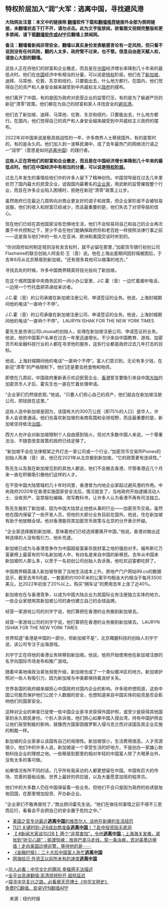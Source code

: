  <!-- 面包屑导航 --> <h2>特权阶层加入“润”大军：逃离中国，寻找避风港</h2> <p class="notice"><b>大陆网友注意：本文中的链接除 <a href="https://github.com/bannedbook/fanqiang" >翻墙</a>软件下载和<a href="https://github.com/killgcd/justmysocks/blob/master/README.md">翻墙推荐</a>链接外全部为禁网链接，未翻墙状态下打不开，请勿点击。此为文字版禁闻，欲看图文视频完整版和更多禁闻，请下载<a href="https://github.com/bannedbook/fanqiang">翻墙软件或APP</a>后翻墙上禁闻网。</p><p>备注：翻墙看新闻非常安全，翻墙以真实身份发表敏感言论有一定风险，但只看不说则没有任何风险，翻的人太多，政府管不过来，也不管。信息自由是天赋人权，请放心大胆的翻墙。</b></p>  <div class="entry"> <p id="summary">这些人正在将他们的财富和企业撤走，而且是在<span class='wp_keywordlink_affiliate'><a href="https://www.bannedbook.org/" title="中国" target="_blank">中国</a></span>经济增长率降到几十年来的最低点时。他们在<a href="https://www.bannedbook.org/bnews/tag/%E4%B8%AD%E5%9B%BD/" class="st_tag internal_tag" rel="tag" title="标签 中国 下的日志">中国</a>经济中有相当的分量，可以说是<a href="https://www.bannedbook.org/bnews/tag/%E7%89%B9%E6%9D%83/" class="st_tag internal_tag" rel="tag" title="标签 特权 下的日志">特权</a>阶层。他们去了<a href="https://www.bannedbook.org/bnews/tag/%e6%96%b0%e5%8a%a0%e5%9d%a1/" class="st_tag internal_tag" rel="tag" title="标签 新加坡 下的日志">新加坡</a>、迪拜、马耳他、伦敦、东京和纽约，只要能出去，什么地方都行。在国内，他们觉得自己的资产和人身安全越来越受到中共威权主义<a href="https://www.bannedbook.org/bnews/tag/%e6%94%bf%e5%ba%9c/" class="st_tag internal_tag" rel="tag" title="标签 政府 下的日志">政府</a>的摆布。</p> <p id="conimg">他们离开了中国，有的是因为政府对民营企业的监管打压，有的是为了躲避严厉的新冠“清零”政策。他们都在为自己的财富和家人寻找安全的<a href="https://www.bannedbook.org/bnews/tag/%E9%81%BF%E9%A3%8E%E6%B8%AF/" class="st_tag internal_tag" rel="tag" title="标签 避风港 下的日志">避风港</a>。</p> <p>他们去了新加坡、迪拜、马耳他、伦敦、东京和纽约，只要能出去，什么地方都行。在国内，他们觉得自己的资产和人身安全越来越受到中共威权主义政府的摆布。</p> <p>2022年对中国来说是极具挑战性的一年，许多商界人士移居国外，有的是暂时的，有的是永久的。他们加入到一波移民潮中，成了去年最热门的网络流行语之一“润学”（意思是如何<a href="https://www.bannedbook.org/bnews/tag/%E9%80%83%E7%A6%BB%E4%B8%AD%E5%9B%BD/" class="st_tag internal_tag" rel="tag" title="标签 逃离中国 下的日志">逃离中国</a>）的践行者。</p> <p><strong>这些人正在将他们的财富和企业撤走，而且是在中国经济增长率降到几十年来的最低点时。他们在中国经济中有相当的分量，可以说是<a href="https://www.bannedbook.org/bnews/tag/%E7%89%B9%E6%9D%83%E9%98%B6%E5%B1%82/" class="st_tag internal_tag" rel="tag" title="标签 特权阶层 下的日志">特权阶层</a>。</strong></p> <p>过去几年发生的事情给他们中的许多人留下了精神创伤。中国领导层在过去几年里处罚了国内最大的民营企业，诋毁国内最著名的<a href="https://www.bannedbook.org/bnews/tag/%e4%bc%81%e4%b8%9a%e5%ae%b6/" class="st_tag internal_tag" rel="tag" title="标签 企业家 下的日志">企业家</a>，用武断的监管摧毁整个行业，而且在许多企业陷入困境时，拒绝在新冠“清零”政策上让步。</p> <p>虽然政府已在最近几周转向对商业更友好的调子和政策，但企业家阶层不会被轻易说服，他们的收入和财富已经减少，而且最重要的是，他们失去了对领导层的信心。</p> <p>现在他们已经在其他国家没有恐惧地生活，他们不会轻易将自己和自己的企业再次置于中共控制之下，至少不会在他们能确保政府将和老百姓一样按照法律行事之前——这是我与他们中的一些人在亚洲、欧洲和美国交谈时听到的。</p> <p>“你对政府如何制定规则没有发言权时，就不必留在那里，”加密货币银行初创公司Flashwire的联合创始人阿金尼·王（音）说。他在上海出差期间因封城被困后，于去年6月从北京移居到新加坡。“还有很多其他可以做事的地方。”</p> <p>寻找去处的时候，许多中国商界精英将目光投向了新加坡。</p>  <p>在这个城邦国家中央商务区的一间小办公室里，J.C.霍（音）一边忙着接听电话，一边用一个竹托盘把茶递给来访者。</p> <p>J.C.霍（音）的公司承接在新加坡注册公司、申请签证的业务。他说，上海封城期间他的电话“一直响个不停”。</p> <p>J.C.霍（音）的公司承接在新加坡注册公司、申请签证的业务。他说，上海封城期间他的电话“一直响个不停”。 LAURYN ISHAK FOR THE NEW YORK TIMES</p> <p>霍先生是咨询公司Lotusia的创始人，处理在新加坡注册公司、申请签证的业务。他说，他的中国客户名单在过去一年里迅速增长。不少来自中国教育、游戏、加密货币和金融科技行业的人都在寻求他的服务，这些行业都是政府过去几年打击的目标。</p> <p>他说，上海封城期间他的电话“一直响个不停”。富人们意识到，无论有多少钱，在新冠“清零”的严格限制下，他们还是要去抢食物和物资。</p> <p>即使在几周前，中国政府重新表示欢迎民营企业、<a href="https://www.bannedbook.org/bnews/tag/%e9%a6%99%e6%b8%af/" class="st_tag internal_tag" rel="tag" title="标签 香港 下的日志">香港</a>誓言要吸引来自中国<span class='wp_keywordlink_affiliate'><a href="https://www.bannedbook.org/" title="大陆" target="_blank">大陆</a></span>的加密货币人才后，霍先生也一直在忙着处理申请。</p> <p>“企业家们仍然很悲观，”他说。“只要人们担心自己的资产，他们就会在新加坡注册公司，把钱放在这里。”</p> <p>这些人选中新加坡是因为，该国有大约300万公民（即75%的人口）是华人，许多人会说普通话。他们也喜欢新加坡的亲商氛围和全球视野，而且最重要的是，新加坡坚持依法<span class='wp_keywordlink'><a href="https://www.bannedbook.org/forum24/topic8925.html" title="《治国大道》" target="_blank">治国</a></span>。</p> <p>西方人也许会对新加坡限制个人自由感到恼火，但对大多数中国人来说，一个尊重法治、不随意改变政策的政府已经足够了。</p> <p>“新加坡不会在法律框架之外打击一家公司或一个行业，”加密货币交易所Pionex的创始人陈勇（音）说，他已在2021年从北京搬到新加坡。“它的政策更有连续性。”</p>  <p>陈先生以及我在新加坡见到的其他人都说，他们不会搬去香港，尽管香港近几个月来一直在积极吸引像他们这样的人才。</p> <p>在不受中国大陆管辖的几十年时间里，香港曾为内地企业家起过避风港的作用。中央政府2020年在香港实施国家安全法后，情况就变了，当地政府开始逮捕活动人士、没收资产、监禁报社编辑、改写教科书，让许多人认为香港不再有司法独立。</p> <p>陈先生搬到了新加坡，因为中国大陆禁止他想从事的行业——加密货币交易。虽然他在国内保留了一些开发人员，但他的大部分业务目前在国外。他说，住在新加坡有助于他放眼全球。他对香港能将其加密货币政策与北京的分开表示怀疑。</p> <p>“企业家选择搬到新加坡，意味着他们已经选择要离开中国，”他说。香港对做出这种选择的人没有吸引力，他补充道。</p> <p>新加坡已成为与香港竞争作为中国超级富豪存放财富之地的强劲对手。福布斯亿万富豪榜上最富有的10名新加坡人中，有四名是来自中国的新移民。去年从中国来新加坡的人那么多，以至于一名初创公司创始人告诉我，他吃欢迎宴都吃胖了。</p> <p>中国商界精英涌入新加坡导致了当地生活成本上升。房地产门户网站99.co的数据显示，截至去年9月底，一套面积约100平米的公寓平均租金大约相当于每月3500美元，比2022年初涨了20%以上。购买“拥车证”的费用去年上涨了近40%。</p> <p>新加坡也在与香港竞争，以成为中国大陆企业为其国际业务注册独立实体的地方。一些企业家想用其新加坡公司的身份建立自己的全球品牌。</p> <p>经营一家游戏公司的刘宇宁说，他打算把在香港的业务搬到新加坡去。</p> <p>经营一家游戏公司的刘宇宁说，他打算把在香港的业务搬到新加坡去。 LAURYN ISHAK FOR THE NEW YORK TIMES</p> <p>世界知道“香港是中国的一部分，但新加坡不是”，北京羯磨科技的创始人刘宇宁说，该公司专注于出海游戏。</p>  <p>刘宇宁正在将他的香港业务转移到新加坡。他说，他将开始使用他在新加坡注册的名字向国际市场发布和推广游戏。</p> <p>随着中美地缘政治紧张局势升级，新加坡也成了一个类似缓冲区的地方。新加坡护照对一些人有吸引力，因为新加坡与中美都保持着良好关系。</p> <p>世界各国的政府越来越担心中国政府对国内企业的影响。许多政府想知道，这些中国公司能否保护他们公民个人数据的安全，也想知道来自中国实体的投资是否会影响他们的国家安全。</p> <p>这种对企业的审查已促使一些中国企业家寻求获得外国护照，或至少是获得其他国家的永久居民身份。个别人告诉我，他们担心如果中国入侵台湾，持有中国护照会让他们易受制裁的影响，就像西方国家因俄罗斯入侵乌克兰而对该国及其企业实施的制裁一样。</p> <p>新加坡的企业家承认该国有自己的局限性。新加坡很小，生活费用很高，人才资源很少。他们中的许多人说，新加坡是一个享受生活的好地方，不是创办一家雄心勃勃科技企业的理想之地。一些移居到那里的相对年轻的中国富人除了大喝茅台外，没有太多的事可做。</p> <p>如果情况有所不同的话，几乎所有我采访的人都更想留在中国。中国有巨大的市场、完善的基础设施、世界上最好的供应链，以及大量愿意加班的程序员。</p> <p>他们中的大多数人仍在中国保留着一些业务。但他们不会只是因为政府的劝诱就匆匆回国，在那里增加投资、开办新企业。</p> <p>“企业家们不敢再冒险了，”商业顾问霍先生说。“他们在做任何事情之前不得不三思而后行，看看会不会把自己的安全置于危险之中。”</p> <!--<div id="taboola-mid-1"></div>--><ul class='op-related-articles' title='相关阅读'> <li><a href='https://www.bannedbook.org/bnews/headline/20230105/1832274.html' target='_blank'>美国之音专访最近<b>逃离中国</b>的维吾尔人, 谈他在新疆的生活经历</a></li> <li><a href='https://www.bannedbook.org/bnews/taiwannews/20221121/1814296.html' target='_blank'>1121 关键时刻-近6成台商准备<b>逃离中国</b>！？赴中投资陷无底洞</a></li> <li><a href='https://www.bannedbook.org/bnews/bannedvideo/20221028/1803556.html' target='_blank'>【 #新闻大家谈10/28 】两个“非常害怕”，令他<b>逃离中国</b>；上海海关发难，紧张到“听见心跳”；偷渡惊魂：放弃巴拿马走线，穿一条泳裤，苦对美墨边境墙！走向美国边境巡警，等待他的是⋯⋯</a></li> <li><a href='https://www.bannedbook.org/bnews/headline/20221025/1801993.html' target='_blank'>《金融时报》：二十大后中国富人急忙<b>逃离中国</b></a></li> <li><a href='https://www.bannedbook.org/bnews/comments/20221022/1800394.html' target='_blank'>网海拾贝:外资正以前所未有的速度<b>逃离中国</b></a></li> </ul> <p class="texttj"> 🔥<a href="https://www.bannedbook.org/bnews/comments/20220220/1694796.html" target="_blank">华人必看：中华文化的飓风 幸福感无法描述</a><br/> 🔥<a href="https://github.com/bannedbook/fanqiang/wiki/V2ray%E6%9C%BA%E5%9C%BA" target="_blank">全平台高速翻墙:高清视频秒开,超低延迟</a><br/> 🔥<a href="https://www.bannedbook.org/bnews/comments/20220808/1768773.html" target="_blank">探寻中华复兴之路，必看章天亮博士《中华文明史》</a><br/> <a href="https://github.com/bannedbook/fanqiang/wiki/%E7%A6%81%E9%97%BB%E7%BD%91%E5%AE%89%E5%8D%93%E7%BF%BB%E5%A2%99%E6%96%B0%E9%97%BBAPP" target="_blank">免费PC翻墙、安卓VPN翻墙APP</a><br/> </p><p class="src-info">　来源：纽约时报 </p> <a name='sharetosocial'></a> <div style="margin-bottom:5px;padding-bottom:5px;clear:both"> <div id="archive-pix-1" class="banner-ads"> <!-- AuctionX Display platform tag START --> <div id="27602x728x90x621x_ADSLOT1" clicktrack="%%CLICK_URL_ESC%%"></div>  <!-- AuctionX Display platform tag END --> </div> <div id="archive-pix-2" class="banner-ads"> <!-- AuctionX Display platform tag START --> <div id="27556x300x250x621x_ADSLOT1" clicktrack="%%CLICK_URL_ESC%%" style="margin:0 auto;text-align:center"></div>  <!-- AuctionX Display platform tag END --> </div> </div>  <div id="archive-pix-1" class="banner-ads"> <!-- AuctionX Display platform tag START --> <div id="27603x728x90x621x_ADSLOT1" clicktrack="%%CLICK_URL_ESC%%"></div>  <!-- AuctionX Display platform tag END --> </div> </div><!--END ENTRY--> 